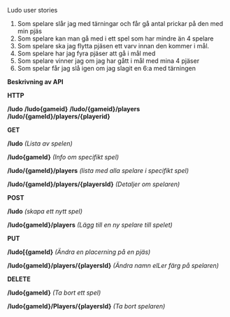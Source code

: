 Ludo user stories

1. Som spelare slår jag med tärningar och får gå antal prickar på den med min pjäs
2. Som spelare kan man gå med i ett spel som har mindre än 4 spelare
3. Som spelare ska jag flytta pjäsen ett varv innan den kommer i mål.
4. Som spelare har jag fyra pjäser att gå i mål med
5. Som spelare vinner jag om jag har gått i mål med mina 4 pjäser
6. Som spelar får jag slå igen om jag slagit en 6:a med tärningen


**Beskrivning av API**

**HTTP**

**/ludo**
**/ludo{gameid}**
**/ludo/{gameid}/players**
**/ludo/{gameId}/players/{playerid}**

**GET**

**/ludo** *(Lista av spelen)*

**/ludo{gameId}** *(Info om specifikt spel)*

**/ludo/{gameId}/players** *(lista med alla spelare i specifikt spel)*

**/ludo/{gameId}/players/{playersId}** *(Detaljer om spelaren)*

**POST**

**/ludo** *(skapa ett nytt spel)*

**/ludo{gameId}/players** *(Lägg till en ny spelare till spelet)*

**PUT**

**/ludo[{gameId}** *(Ändra en placerning på en pjäs)*

**/ludo{gameId}/players/{playersId}** *(Ändra namn elLer färg på spelaren)*

**DELETE**

**/ludo{gameId}** *(Ta bort ett spel)*

**/ludo{gameId}/Players/{playersId}** *(Ta bort spelaren)*
